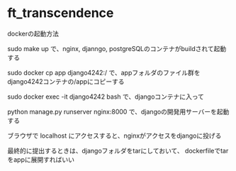 # ft_transcendence

dockerの起動方法

 sudo make up
 で、nginx, djanngo, postgreSQLのコンテナがbuildされて起動する

 sudo docker cp app django4242:/
 で、appフォルダのファイル群をdjango4242コンテナの/appにコピーする

 sudo docker exec -it django4242 bash
 で、djangoコンテナに入って

 python manage.py runserver nginx:8000
 で、djangoの開発用サーバーを起動する

 ブラウザで
 localhost
 にアクセスすると、nginxがアクセスをdjangoに投げる

 最終的に提出するときは、djangoフォルダをtarにしておいて、
 dockerfileでtarをappに展開すればいい
